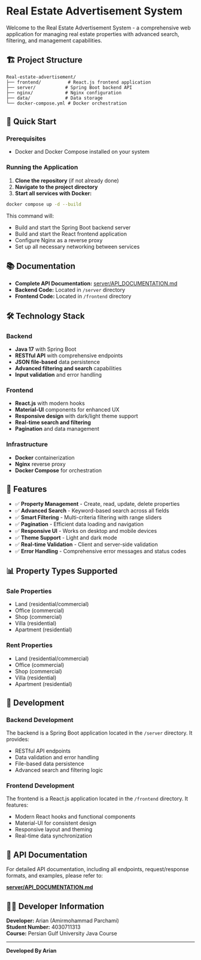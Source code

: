 # Real Estate Advertisement System

Welcome to the Real Estate Advertisement System - a comprehensive web application for managing real estate properties with advanced search, filtering, and management capabilities.

## 🏗️ Project Structure

```
Real-estate-advertisement/
├── frontend/          # React.js frontend application
├── server/           # Spring Boot backend API
├── nginx/            # Nginx configuration
├── data/             # Data storage
└── docker-compose.yml # Docker orchestration
```

## 🚀 Quick Start

### Prerequisites
- Docker and Docker Compose installed on your system

### Running the Application

1. **Clone the repository** (if not already done)
2. **Navigate to the project directory**
3. **Start all services with Docker:**

```bash
docker compose up -d --build
```

This command will:
- Build and start the Spring Boot backend server
- Build and start the React frontend application
- Configure Nginx as a reverse proxy
- Set up all necessary networking between services


## 📚 Documentation

- **Complete API Documentation:** [server/API_DOCUMENTATION.md](server/API_DOCUMENTATION.md)
- **Backend Code:** Located in `/server` directory
- **Frontend Code:** Located in `/frontend` directory

## 🛠️ Technology Stack

### Backend
- **Java 17** with Spring Boot
- **RESTful API** with comprehensive endpoints
- **JSON file-based** data persistence
- **Advanced filtering and search** capabilities
- **Input validation** and error handling

### Frontend
- **React.js** with modern hooks
- **Material-UI** components for enhanced UX
- **Responsive design** with dark/light theme support
- **Real-time search and filtering**
- **Pagination** and data management

### Infrastructure
- **Docker** containerization
- **Nginx** reverse proxy
- **Docker Compose** for orchestration

## 🎯 Features

- ✅ **Property Management** - Create, read, update, delete properties
- ✅ **Advanced Search** - Keyword-based search across all fields
- ✅ **Smart Filtering** - Multi-criteria filtering with range sliders
- ✅ **Pagination** - Efficient data loading and navigation
- ✅ **Responsive UI** - Works on desktop and mobile devices
- ✅ **Theme Support** - Light and dark mode
- ✅ **Real-time Validation** - Client and server-side validation
- ✅ **Error Handling** - Comprehensive error messages and status codes

## 📊 Property Types Supported

### Sale Properties
- Land (residential/commercial)
- Office (commercial)
- Shop (commercial)
- Villa (residential)
- Apartment (residential)

### Rent Properties
- Land (residential/commercial)
- Office (commercial)
- Shop (commercial)
- Villa (residential)
- Apartment (residential)

## 🔧 Development

### Backend Development
The backend is a Spring Boot application located in the `/server` directory. It provides:
- RESTful API endpoints
- Data validation and error handling
- File-based data persistence
- Advanced search and filtering logic

### Frontend Development
The frontend is a React.js application located in the `/frontend` directory. It features:
- Modern React hooks and functional components
- Material-UI for consistent design
- Responsive layout and theming
- Real-time data synchronization

## 📝 API Documentation

For detailed API documentation, including all endpoints, request/response formats, and examples, please refer to:

**[server/API_DOCUMENTATION.md](server/API_DOCUMENTATION.md)**

## 👨‍💻 Developer Information

**Developer:** Arian (Amirmohammad Parchami)  
**Student Number:** 4030711313  
**Course:** Persian Gulf University Java Course

---

**Developed By Arian**
